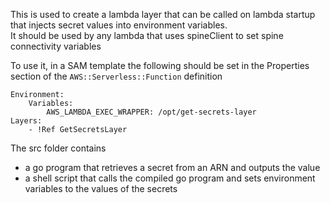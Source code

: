 This is used to create a lambda layer that can be called on lambda startup that injects secret values into environment variables.  
It should be used by any lambda that uses spineClient to set spine connectivity variables

To use it, in a SAM template the following should be set in the Properties section of the `AWS::Serverless::Function` definition

```
Environment:
    Variables:
        AWS_LAMBDA_EXEC_WRAPPER: /opt/get-secrets-layer
Layers:
    - !Ref GetSecretsLayer
```

The src folder contains

- a go program that retrieves a secret from an ARN and outputs the value
- a shell script that calls the compiled go program and sets environment variables to the values of the secrets
